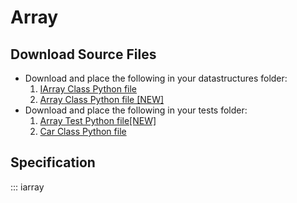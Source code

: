# Array

## Download Source Files

- Download and place the following in your datastructures folder:
    1. [IArray Class Python file](../iarray.py)
    2. [Array Class Python file [NEW]](../array.py)
- Download and place the following in your tests folder:
    1. [Array Test Python file[NEW]](../test_array.py)
    2. [Car Class Python file](../car.py)

## Specification

::: iarray
